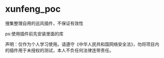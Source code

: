 # xunfeng_poc

搜集整理自用的巡风插件，不保证有效性

ps:使用插件前先安装里面的库

声明：仅作为个人学习使用。请遵守《中华人民共和国网络安全法》，勿将项目内的插件用于未授权的测试，本人不负任何法律连带责任。

